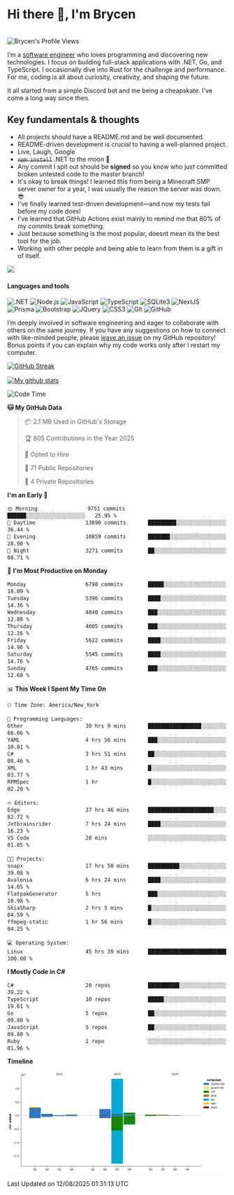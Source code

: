 # Hi there 👋, I'm Brycen

<br>
<img src="https://komarev.com/ghpvc/?username=BrycensRanch" alt="Brycen's Profile Views" />

I’m a [software engineer](https://en.wikipedia.org/wiki/Software_engineering) who loves programming and discovering new technologies. I focus on building full-stack applications with .NET, Go, and TypeScript. I occasionally dive into Rust for the challenge and performance. For me, coding is all about curiosity, creativity, and shaping the future.

It all started from a simple Discord bot and me being a cheapskate. I've come a long way since then.

## Key fundamentals & thoughts

- All projects should have a README.md and be well documented.
- README-driven development is crucial to having a well-planned project.
- Live, Laugh, Google
- ~~`npm install`~~ .NET to the moon 🚀
- Any commit I spit out should be **signed** so you know who just committed broken untested code to the master branch!
- It's okay to break things! I learned this from being a Minecraft SMP server owner for a year, I was usually the reason the server was down. 😎
- I've finally learned test-driven development—and now my tests fail before my code does!
- I've learned that GitHub Actions exist mainly to remind me that 80% of my commits break something.
- Just because something is the most popular, doesnt mean its the best tool for the job.
- Working with other people and being able to learn from them is a gift in of itself.

<img src="https://res.cloudinary.com/practicaldev/image/fetch/s--OoBLh7-Q--/c_limit%2Cf_auto%2Cfl_progressive%2Cq_auto%2Cw_880/https://cdn-images-1.medium.com/max/1614/1%2A8BlqJ8lNVZzuRjAg1mZ50w.png" height="400"/>

<h4>Languages and tools</h4>
<p>
  <img src="https://img.shields.io/badge/.NET-%23512BD4.svg?&style=for-the-badge&logo=dotnet&logoColor=white" alt=".NET" />
  <img src="https://img.shields.io/badge/node.js%20-%2343853D.svg?&style=for-the-badge&logo=node.js&logoColor=white" alt="Node.js" />
  <img src="https://img.shields.io/badge/javascript%20-%23323330.svg?&style=for-the-badge&logo=javascript&logoColor=%23F7DF1E" alt="JavaScript" />
  <img src="https://img.shields.io/badge/typescript%20-%23323330.svg?&style=for-the-badge&logo=typescript&logoColor=#3467eb" alt="TypeScript" />
  <img src="https://img.shields.io/badge/sqlite3%20-%23323330.svg?&style=for-the-badge&logo=sqlite&logoColor=#3467eb" alt="SQLite3" />
  <img src="https://img.shields.io/badge/Next.JS%20-%23323330.svg?&style=for-the-badge&logo=next.js&logoColor=#3467eb" alt="NextJS" />
  <img src="https://img.shields.io/badge/Prisma%20-%23323330.svg?&style=for-the-badge&logo=prisma&logoColor=#3467eb" alt="Prisma" />
  <img src="https://img.shields.io/badge/bootstrap%20-%23323330.svg?&style=for-the-badge&logo=bootstrap" alt="Bootstrap" />
  <img src="https://img.shields.io/badge/jquery%20-%23323330.svg?&style=for-the-badge&logo=jquery" alt="JQuery" />
  <img src="https://img.shields.io/badge/css3%20-%23323330.svg?&style=for-the-badge&logo=css3" alt="CSS3" />
  <img src="https://img.shields.io/badge/git%20-%23323330.svg?&style=for-the-badge&logo=git" alt="Git" />
  <img src="https://img.shields.io/badge/github%20-%23323330.svg?&style=for-the-badge&logo=github" alt="GitHub" />
</p>

I’m deeply involved in software engineering and eager to collaborate with others on the same journey. If you have any suggestions on how to connect with like-minded people, please [leave an issue](https://github.com/BrycensRanch/BrycensRanch/issues/new) on my GitHub repository! Bonus points if you can explain why my code works only after I restart my computer. 

<p><a href="https://git.io/streak-stats"><img src=https://github-readme-streak-stats-eight.vercel.app?user=BrycensRanch&amp;theme=dark&amp;hide_border=true&fire=EB5454&amp;ring=0CEB19" alt="GitHub Streak"></a></p>

<a href="https://github.com/anuraghazra/github-readme-stats">
  <img align="center" src="https://github-readme-stats.anuraghazra1.vercel.app/api?username=BrycensRanch&show_icons=true&line_height=27&include_all_commits=true" alt="My github stats" />
</a>

<!--START_SECTION:waka-->
![Code Time](http://img.shields.io/badge/Code%20Time-2%2C511%20hrs%2048%20mins-blue)

**🐱 My GitHub Data** 

> 📦 2.1 MB Used in GitHub's Storage 
 > 
> 🏆 805 Contributions in the Year 2025
 > 
> 💼 Opted to Hire
 > 
> 📜 71 Public Repositories 
 > 
> 🔑 4 Private Repositories 
 > 
**I'm an Early 🐤** 

```text
🌞 Morning                9751 commits        ██████░░░░░░░░░░░░░░░░░░░   25.95 % 
🌆 Daytime                13690 commits       █████████░░░░░░░░░░░░░░░░   36.44 % 
🌃 Evening                10859 commits       ███████░░░░░░░░░░░░░░░░░░   28.90 % 
🌙 Night                  3271 commits        ██░░░░░░░░░░░░░░░░░░░░░░░   08.71 % 
```
📅 **I'm Most Productive on Monday** 

```text
Monday                   6798 commits        █████░░░░░░░░░░░░░░░░░░░░   18.09 % 
Tuesday                  5396 commits        ████░░░░░░░░░░░░░░░░░░░░░   14.36 % 
Wednesday                4840 commits        ███░░░░░░░░░░░░░░░░░░░░░░   12.88 % 
Thursday                 4605 commits        ███░░░░░░░░░░░░░░░░░░░░░░   12.26 % 
Friday                   5622 commits        ████░░░░░░░░░░░░░░░░░░░░░   14.96 % 
Saturday                 5545 commits        ████░░░░░░░░░░░░░░░░░░░░░   14.76 % 
Sunday                   4765 commits        ███░░░░░░░░░░░░░░░░░░░░░░   12.68 % 
```


📊 **This Week I Spent My Time On** 

```text
🕑︎ Time Zone: America/New_York

💬 Programming Languages: 
Other                    30 hrs 9 mins       █████████████████░░░░░░░░   66.06 % 
YAML                     4 hrs 56 mins       ███░░░░░░░░░░░░░░░░░░░░░░   10.81 % 
C#                       3 hrs 51 mins       ██░░░░░░░░░░░░░░░░░░░░░░░   08.46 % 
XML                      1 hr 43 mins        █░░░░░░░░░░░░░░░░░░░░░░░░   03.77 % 
RPMSpec                  1 hr                █░░░░░░░░░░░░░░░░░░░░░░░░   02.20 % 

🔥 Editors: 
Edge                     37 hrs 46 mins      █████████████████████░░░░   82.72 % 
Jetbrainsrider           7 hrs 24 mins       ████░░░░░░░░░░░░░░░░░░░░░   16.23 % 
VS Code                  28 mins             ░░░░░░░░░░░░░░░░░░░░░░░░░   01.05 % 

🐱‍💻 Projects: 
snapx                    17 hrs 50 mins      ██████████░░░░░░░░░░░░░░░   39.08 % 
Avalonia                 6 hrs 24 mins       ████░░░░░░░░░░░░░░░░░░░░░   14.05 % 
FlatpakGenerator         5 hrs               ███░░░░░░░░░░░░░░░░░░░░░░   10.98 % 
SkiaSharp                2 hrs 5 mins        █░░░░░░░░░░░░░░░░░░░░░░░░   04.59 % 
ffmpeg-static            1 hr 56 mins        █░░░░░░░░░░░░░░░░░░░░░░░░   04.25 % 

💻 Operating System: 
Linux                    45 hrs 39 mins      █████████████████████████   100.00 % 
```

**I Mostly Code in C#** 

```text
C#                       20 repos            ██████████░░░░░░░░░░░░░░░   39.22 % 
TypeScript               10 repos            █████░░░░░░░░░░░░░░░░░░░░   19.61 % 
Go                       5 repos             ██░░░░░░░░░░░░░░░░░░░░░░░   09.80 % 
JavaScript               5 repos             ██░░░░░░░░░░░░░░░░░░░░░░░   09.80 % 
Ruby                     1 repo              ░░░░░░░░░░░░░░░░░░░░░░░░░   01.96 % 
```



**Timeline**

![Lines of Code chart](https://raw.githubusercontent.com/BrycensRanch/BrycensRanch/main/assets/bar_graph.png)


 Last Updated on 12/08/2025 01:31:13 UTC
<!--END_SECTION:waka-->

<!--
**BrycensRanch/BrycensRanch** is a ✨ _special_ ✨ repository because its `README.md` (this file) appears on your GitHub profile.

Here are some ideas to get you started:

- 🔭 I’m currently working on ...
- 🌱 I’m currently learning ...
- 👯 I’m looking to collaborate on ...
- 🤔 I’m looking for help with ...
- 💬 Ask me about ...
- 📫 How to reach me: ...
- 😄 Pronouns: ...
- ⚡ Fun fact: ...
-->
